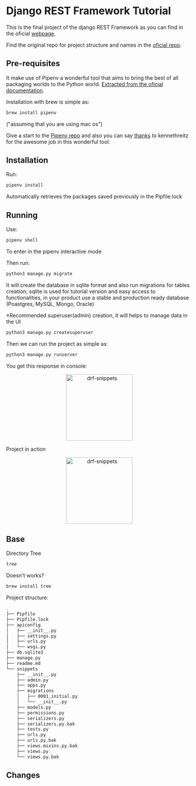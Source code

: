 # Django REST Framework Tutorial
This is the final project of the django REST Framework as you can find in the oficial [webpage](https://www.django-rest-framework.org/tutorial/).


Find the original repo for project structure and names in the [oficial repo](https://github.com/encode/django-rest-framework).

## Pre-requisites
It make use of Pipenv a wonderful tool that aims to bring the best of all packaging worlds to the Python world. [Extracted from the oficial documentation](https://pipenv.readthedocs.io/en/latest/).

Installation with brew is simple as:
```sh
brew install pipenv
```
("assuming that you are using mac os")

Give a start to the [Pipenv repo](https://github.com/pypa/pipenv/) and also you can say [thanks](https://saythanks.io/to/kennethreitz) to kennethreitz for the awesome job in this wonderful tool.

## Installation
Run:
```sh
pipenv install
```
Automatically retrieves the packages saved previously in the Pipfile.lock

## Running
Use:
```sh
pipenv shell
```
To enter in the pipenv interactive mode


Then run:
```sh
python3 manage.py migrate
```

It will create the database in sqlite format and also run migrations for tables creation; sqlite is used for tutorial version and easy access to functionalities, in your product use a stable and production ready database (Poastgres, MySQL, Mongo, Oracle)


*Recommended superuser(admin) creation, it will helps to manage data in the UI
```sh
python3 manage.py createsuperuser
```


Then we can run the project as simple as:
```sh
python3 manage.py runserver
```

You get this response in console:
<p align="center"><a href="http://localhost:8000"><img src="https://namoxbase.ams3.cdn.digitaloceanspaces.com/Screen%20Shot%202018-12-08%20at%206.47.04%20PM.png" alt="drf-snippets" height="180px"></a></p>

Project in action
<p align="center"><a href="http://localhost:8000"><img src="https://namoxbase.ams3.cdn.digitaloceanspaces.com/Screen%20Shot%202018-12-08%20at%207.01.00%20PM.png" alt="drf-snippets" height="180px"></a></p>

## Base
Directory Tree
```sh
tree
```

Doesn't works?
```sh
brew install tree
```

Project structure:
```sh
.
├── Pipfile
├── Pipfile.lock
├── apiconfig
│   ├── __init__.py
│   ├── settings.py
│   ├── urls.py
│   └── wsgi.py
├── db.sqlite3
├── manage.py
├── readme.md
└── snippets
    ├── __init__.py
    ├── admin.py
    ├── apps.py
    ├── migrations
    │   ├── 0001_initial.py
    │   └── __init__.py
    ├── models.py
    ├── permissions.py
    ├── serializers.py
    ├── serializers.py.bak
    ├── tests.py
    ├── urls.py
    ├── urls.py.bak
    ├── views.mixins.py.bak
    ├── views.py
    └── views.py.bak
```

## Changes


